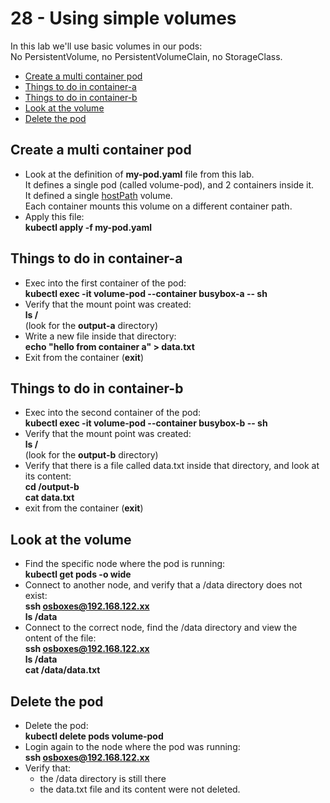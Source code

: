 # 28 - Using simple volumes

In this lab we'll use basic volumes in our pods:  
No PersistentVolume, no PersistentVolumeClain, no StorageClass.

- [Create a multi container pod](#Create-a-multi-container-pod)
- [Things to do in container-a](#Things-to-do-in-container-a)
- [Things to do in container-b](#Things-to-do-in-container-b)
- [Look at the volume](#Look-at-the-volume)
- [Delete the pod](#Delete-the-pod)

## Create a multi container pod

- Look at the definition of **my-pod.yaml** file from this lab.  
It defines a single pod (called volume-pod), and 2 containers inside it.  
It defined a single [hostPath](#https://kubernetes.io/docs/concepts/storage/volumes/#hostpath) volume.  
Each container mounts this volume on a different container path.
- Apply this file:  
**kubectl apply -f my-pod.yaml**


## Things to do in container-a

- Exec into the first container of the pod:  
**kubectl exec -it volume-pod --container busybox-a -- sh**
- Verify that the mount point was created:  
**ls /**  
(look for the **output-a** directory)
- Write a new file inside that directory:  
**echo "hello from container a" > data.txt**
- Exit from the container (**exit**)

## Things to do in container-b

- Exec into the second container of the pod:  
**kubectl exec -it volume-pod --container busybox-b -- sh**
- Verify that the mount point was created:  
**ls /**  
(look for the **output-b** directory)
- Verify that there is a file called data.txt inside that directory, and look at its content:  
**cd /output-b**  
**cat data.txt**
- exit from the container (**exit**)

## Look at the volume

- Find the specific node where the pod is running:  
**kubectl get pods -o wide**
- Connect to another node, and verify that a /data directory does not exist:  
**ssh osboxes@192.168.122.xx**  
**ls /data**
- Connect to the correct node, find the /data directory and view the ontent of the file:  
**ssh osboxes@192.168.122.xx**  
**ls /data**  
**cat /data/data.txt**

## Delete the pod

- Delete the pod:  
**kubectl delete pods volume-pod**
- Login again to the node where the pod was running:  
**ssh osboxes@192.168.122.xx**
- Verify that:  
  - the /data directory is still there
  - the data.txt file and its content were not deleted.

